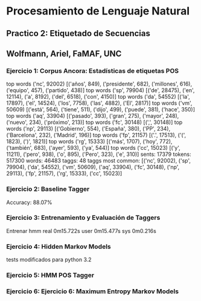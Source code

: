 # Procesamiento de Lenguaje Natural #

## Practico 2: Etiquetado de Secuencias  ##
## Wolfmann, Ariel, FaMAF, UNC  ##

### Ejercicio 1:  Corpus Ancora: Estadísticas de etiquetas POS ###
top words ('nc', 92002) [('años', 849), ('presidente', 682), ('millones', 616), ('equipo', 457), ('partido', 438)]
top words ('sp', 79904) [('de', 28475), ('en', 12114), ('a', 8192), ('del', 6518), ('con', 4150)]
top words ('da', 54552) [('la', 17897), ('el', 14524), ('los', 7758), ('las', 4882), ('El', 2817)]
top words ('vm', 50609) [('está', 564), ('tiene', 511), ('dijo', 499), ('puede', 381), ('hace', 350)]
top words ('aq', 33904) [('pasado', 393), ('gran', 275), ('mayor', 248), ('nuevo', 234), ('próximo', 213)]
top words ('fc', 30148) [(',', 30148)]
top words ('np', 29113) [('Gobierno', 554), ('España', 380), ('PP', 234), ('Barcelona', 232), ('Madrid', 196)]
top words ('fp', 21157) [('.', 17513), ('(', 1823), (')', 1821)]
top words ('rg', 15333) [('más', 1707), ('hoy', 772), ('también', 683), ('ayer', 593), ('ya', 544)]
top words ('cc', 15023) [('y', 11211), ('pero', 938), ('o', 895), ('Pero', 323), ('e', 310)]
sents: 17379
tokens: 517300
words: 46483
taggs: 48
taggs most common: [('nc', 92002), ('sp', 79904), ('da', 54552), ('vm', 50609), ('aq', 33904), ('fc', 30148), ('np', 29113), ('fp', 21157), ('rg', 15333), ('cc', 15023)]

### Ejercicio 2: Baseline Tagger ###
Accuracy: 88.07%


### Ejercicio 3: Entrenamiento y Evaluación de Taggers ###
Entrenar
hmm 
real    0m15.722s
user    0m15.477s
sys 0m0.216s

### Ejercicio 4: Hidden Markov Models ###
tests modificados para python 3.2
### Ejercicio 5: HMM POS Tagger ###

### Ejercicio 6: Ejercicio 6: Maximum Entropy Markov Models ###
